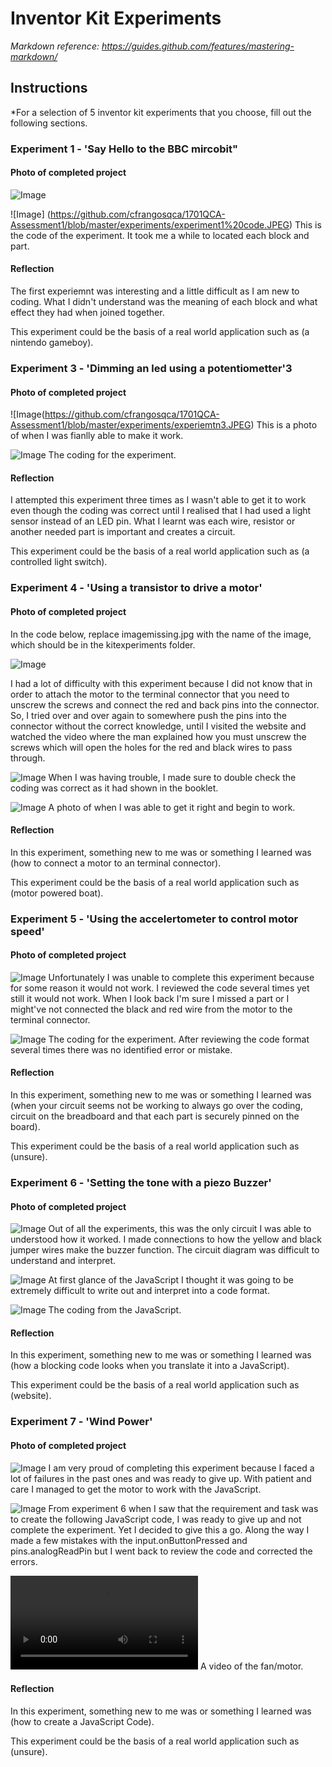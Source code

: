 # Inventor Kit Experiments

*Markdown reference: https://guides.github.com/features/mastering-markdown/*

## Instructions ##

*For a selection of 5 inventor kit experiments that you choose, fill out the following sections.

### Experiment 1 - 'Say Hello to the BBC mircobit" ###


#### Photo of completed project ####

![Image](https://github.com/cfrangosqca/1701QCA-Assessment1/blob/master/experiments/experiement1.JPEG)

![Image] (https://github.com/cfrangosqca/1701QCA-Assessment1/blob/master/experiments/experiment1%20code.JPEG)
This is the code of the experiment. It took me a while to located each block and part. 

#### Reflection ####

The first experiemnt was interesting and a little difficult as I am new to coding. What I didn't understand was the meaning of each block and what effect they had when joined together.

This experiment could be the basis of a real world application such as (a nintendo gameboy).


### Experiment 3 - 'Dimming an led using a potentiometter'3 ###

#### Photo of completed project ####

![Image(https://github.com/cfrangosqca/1701QCA-Assessment1/blob/master/experiments/experiemtn3.JPEG)
This is a photo of when I was fianlly able to make it work.  

![Image](https://github.com/cfrangosqca/1701QCA-Assessment1/blob/master/experiments/experiment3code.JPEG)
The coding for the experiment. 

#### Reflection ####

I attempted this experiment three times as I wasn't able to get it to work even though the coding was correct until I realised that I had used a light sensor instead of an LED pin. What I learnt was each wire, resistor or another needed part is important and creates a circuit. 

This experiment could be the basis of a real world application such as (a controlled light switch).

### Experiment 4 - 'Using a transistor to drive a motor' ###

#### Photo of completed project ####
In the code below, replace imagemissing.jpg with the name of the image, which should be in the kitexperiments folder.

![Image](https://github.com/cfrangosqca/1701QCA-Assessment1/blob/master/experiments/experiment4.JPEG)

I had a lot of difficulty with this experiment because I did not know that in order to attach the motor to the terminal connector that you need to unscrew the screws and connect the red and back pins into the connector. So, I tried over and over again to somewhere push the pins into the connector without the correct knowledge, until I visited the website and watched the video where the man explained how you must unscrew the screws which will open the holes for the red and black wires to pass through. 

![Image](https://github.com/cfrangosqca/1701QCA-Assessment1/blob/master/experiments/experiment4code.JPEG)
When I was having trouble, I made sure to double check the coding was correct as it had shown in the booklet. 

![Image](https://github.com/cfrangosqca/1701QCA-Assessment1/blob/master/experiments/experiment7.JPEG)
A photo of when I was able to get it right and begin to work. 

#### Reflection ####

In this experiment, something new to me was or something I learned was (how to connect a motor to an terminal connector).

This experiment could be the basis of a real world application such as (motor powered boat).

### Experiment 5 - 'Using the accelertometer to control motor speed' ###

#### Photo of completed project ####

![Image](https://github.com/cfrangosqca/1701QCA-Assessment1/blob/master/experiments/experiement5.JPEG)
Unfortunately I was unable to complete this experiment because for some reason it would not work. I reviewed the code several times yet still it would not work. When I look back I'm sure I missed a part or I might've not connected the black and red wire from the motor to the terminal connector.

![Image](https://github.com/cfrangosqca/1701QCA-Assessment1/blob/master/experiments/experiment5code.JPEG)
The coding for the experiment. After reviewing the code format several times there was no identified error or mistake.

#### Reflection ####

In this experiment, something new to me was or something I learned was (when your circuit seems not be working to always go over the coding, circuit on the breadboard and that each part is securely pinned on the board).

This experiment could be the basis of a real world application such as (unsure).

### Experiment 6 - 'Setting the tone with a piezo Buzzer' ###

#### Photo of completed project ####

![Image](https://github.com/cfrangosqca/1701QCA-Assessment1/blob/master/experiments/experi.JPEG)
Out of all the experiments, this was the only circuit I was able to understood how it worked. I made connections to how the yellow and black jumper wires make the buzzer function. The circuit diagram was difficult to understand and interpret.  

![Image](https://github.com/cfrangosqca/1701QCA-Assessment1/blob/master/experiments/experiment6jax.JPEG)
At first glance of the JavaScript I thought it was going to be extremely difficult to write out and interpret into a code format.

![Image](https://github.com/cfrangosqca/1701QCA-Assessment1/blob/master/experiments/experiment6code.JPEG)
The coding from the JavaScript. 

#### Reflection ####

In this experiment, something new to me was or something I learned was (how a blocking code looks when you translate it into a JavaScript).

This experiment could be the basis of a real world application such as (website).

### Experiment 7 - 'Wind Power' ###

#### Photo of completed project ####

![Image](https://github.com/cfrangosqca/1701QCA-Assessment1/blob/master/experiments/experiment7.JPEG)
I am very proud of completing this experiment because I faced a lot of failures in the past ones and was ready to give up. With patient and care I managed to get the motor to work with the JavaScript. 

![Image](https://github.com/cfrangosqca/1701QCA-Assessment1/blob/master/experiments/experiment7jax.JPEG)
From experiment 6 when I saw that the requirement and task was to create the following JavaScript code, I was ready to give up and not complete the experiment. Yet I decided to give this a go. Along the way I made a few mistakes with the input.onButtonPressed and pins.analogReadPin but I went back to review the code and corrected the errors. 

![Image](https://github.com/cfrangosqca/1701QCA-Assessment1/blob/master/experiments/experiment7video.mp4)
A video of the fan/motor. 

#### Reflection ####

In this experiment, something new to me was or something I learned was (how to create a JavaScript Code).

This experiment could be the basis of a real world application such as (unsure).
